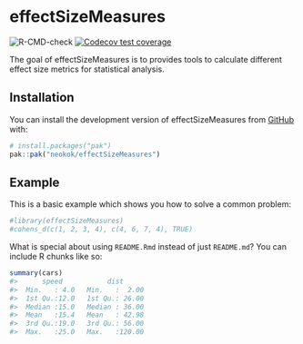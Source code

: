 
<!-- README.md is generated from README.Rmd. Please edit that file -->

# effectSizeMeasures

<!-- badges: start -->

![R-CMD-check](https://github.com/neokok/effectSizeMeasures/actions/workflows/R-CMD-check.yaml/badge.svg)
[![Codecov test
coverage](https://codecov.io/gh/neokok/effectSizeMeasures/graph/badge.svg)](https://app.codecov.io/gh/neokok/effectSizeMeasures)

<!-- badges: end -->

The goal of effectSizeMeasures is to provides tools to calculate
different effect size metrics for statistical analysis.

## Installation

You can install the development version of effectSizeMeasures from
[GitHub](https://github.com/) with:

``` r
# install.packages("pak")
pak::pak("neokok/effectSizeMeasures")
```

## Example

This is a basic example which shows you how to solve a common problem:

``` r
#library(effectSizeMeasures)
#cohens_d(c(1, 2, 3, 4), c(4, 6, 7, 4), TRUE)
```

What is special about using `README.Rmd` instead of just `README.md`?
You can include R chunks like so:

``` r
summary(cars)
#>      speed           dist       
#>  Min.   : 4.0   Min.   :  2.00  
#>  1st Qu.:12.0   1st Qu.: 26.00  
#>  Median :15.0   Median : 36.00  
#>  Mean   :15.4   Mean   : 42.98  
#>  3rd Qu.:19.0   3rd Qu.: 56.00  
#>  Max.   :25.0   Max.   :120.00
```
